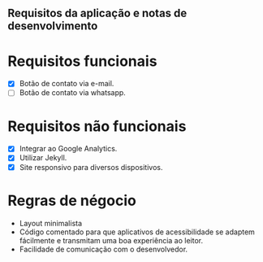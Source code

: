 ## Requisitos da aplicação e notas de desenvolvimento

# Requisitos funcionais
- [x] Botão de contato via e-mail.
- [ ] Botão de contato via whatsapp.

# Requisitos não funcionais
- [x] Integrar ao Google Analytics.
- [x] Utilizar Jekyll.
- [x] Site responsivo para diversos dispositivos.

# Regras de négocio
- Layout minimalista
- Código comentado para que aplicativos de acessibilidade se adaptem fácilmente e transmitam uma boa experiência ao leitor.
- Facilidade de comunicação com o desenvolvedor.
